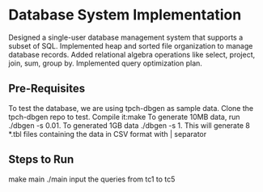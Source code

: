 # Database System Implementation

Designed a single-user database management system that supports a subset of SQL.
Implemented heap and sorted file organization to manage database records.
Added relational algebra operations like select, project, join, sum, group by.
Implemented query optimization plan.


## Pre-Requisites
To test the database, we are using tpch-dbgen as sample data.
Clone the tpch-dbgen repo to test.
Compile it:make
To generate 10MB data, run ./dbgen -s 0.01. To generated 1GB data ./dbgen -s 1.
This will generate 8 *.tbl files containing the data in CSV format with | separator

## Steps to Run
make main
./main
input the queries from tc1 to tc5
